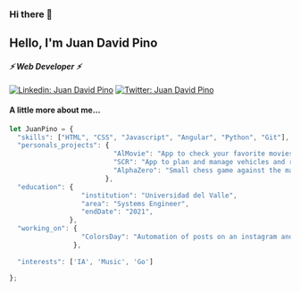 ### Hi there 👋

<!--
**dejuata/dejuata** is a ✨ _special_ ✨ repository because its `README.md` (this file) appears on your GitHub profile.

Here are some ideas to get you started:

- 🔭 I’m currently working on ...
- 🌱 I’m currently learning ...
- 👯 I’m looking to collaborate on ...
- 🤔 I’m looking for help with ...
- 💬 Ask me about ...
- 📫 How to reach me: ...
- 😄 Pronouns: ...
- ⚡ Fun fact: ...
-->

<h2> Hello, I'm Juan David Pino </h2>
<h4><em>⚡ Web Developer ⚡</em></h4> 

[![Linkedin: Juan David Pino](https://img.shields.io/badge/Juan_David_Pino-blue?style=flat-square&logo=Linkedin&logoColor=white&link=https://www.linkedin.com/in/man-flores/)](https://www.linkedin.com/in/juan-david-pino-reyes-783113116/)
[![Twitter: Juan David Pino](https://img.shields.io/twitter/url?url=https%3A%2F%2Ftwitter.com%2Fdejuata)](https://twitter.com/dejuata)


#### A little more about me... 

```javascript
let JuanPino = {
  "skills": ["HTML", "CSS", "Javascript", "Angular", "Python", "Git"],
  "personals_projects": {
                          "AlMovie": "App to check your favorite movies and actors",
                          "SCR": "App to plan and manage vehicles and routes",
                          "AlphaZero": "Small chess game against the machine"
                        },
  "education": {
                  "institution": "Universidad del Valle",
                  "area": "Systems Engineer",
                  "endDate": "2021",
               },
  "working_on": {
                  "ColorsDay": "Automation of posts on an instagram and facebook profile"
                },
  
  "interests": ['IA', 'Music', 'Go']
 
};
```

